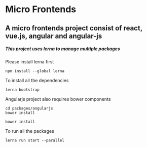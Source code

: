 # Micro Frontends #

## A micro frontends project consist of react, vue.js, angular and angular-js ##

##### This project uses lerna to manage multiple packages

Please install lerna first 

```
npm install --global lerna
```


To install all the dependencies

```
lerna bootstrap
```

Angularjs project also requires bower components

```
cd packages/angularjs
bower install
```

```
bower install
```

To run all the packages

```
lerna run start --parallel
```
